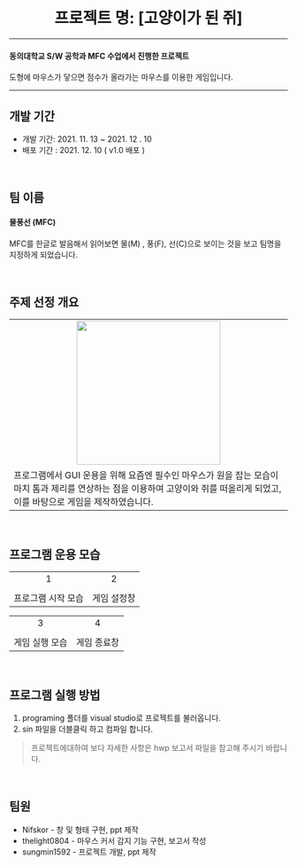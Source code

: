 # <div align ="center" > <b>프로젝트 명: [고양이가 된 쥐]</b> </div>
***
#### 동의대학교 S/W 공학과 MFC 수업에서 진행한 프로젝트

도형에 마우스가 닿으면 점수가 올라가는 마우스를 이용한 게임입니다.

***

## 개발 기간
- 개발 기간: 2021. 11. 13 ~ 2021. 12 . 10 
- 배포 기간 : 2021. 12. 10 ( v1.0 배포 )

<br>

## 팀 이름
#### 물풍선 (MFC)
MFC를 한글로 발음해서 읽어보면 물(M) , 풍(F), 선(C)으로 보이는 것을 보고 팀명을 지정하게 되었습니다.

<br>

## 주제 선정 개요 
<table>
  <tr>
    <td align = "center">
      <img src="https://user-images.githubusercontent.com/92977647/155996076-9aa4570b-5198-4b96-9139-3df93ed6274a.gif" height="260px" width="260px" >
    </td>
  </tr>
  <tr>
    <td>
      프로그램에서 GUI 운용을 위해 요즘엔 필수인 마우스가 원을 잡는 모습이 마치 톰과 제리를 연상하는 점을 이용하여 고양이와 쥐를 떠올리게 되었고, 이를 바탕으로 게임을 제작하였습니다.
    </td>
  </tr>
</table>

<br>

## 프로그램 운용 모습 
<table width="80%">
  <tr align =" center">
    <td>1</td>
    <td>2</td>
  </tr>
  <tr>
    <td><img alt="" src = "https://user-images.githubusercontent.com/92977647/155996546-d7cc6ebf-e177-4b09-9c4e-c4a3d7d84d9b.png"></td>
    <td><img alt="" src="https://user-images.githubusercontent.com/92977647/155996707-0d717508-c0a5-440a-97fd-c9145930e2d3.png"></td>
  </tr>
  <tr align =" center">
    <td>프로그램 시작 모습</td>
    <td>게임 설정창</td>
  </tr>
</table>

<table width="80%">
  <tr align =" center">
    <td>3</td>
    <td>4</td>
  </tr>
  <tr>
    <td><img alt="" src="https://user-images.githubusercontent.com/92977647/155996870-b1eb033f-2d04-4f9d-8d7e-8b1fb546c379.gif"></td>
    <td><img alt="" src="https://user-images.githubusercontent.com/92977647/155996986-b0eb8af8-a51d-45c1-9efc-ec824b1b8562.png"></td>
  </tr>
  <tr align =" center">
    <td>게임 실행 모습</td>
    <td>게임 종료창</td>
  </tr>
</table>

<br>

##  프로그램 실행 방법 

1. programing 폴더를 visual studio로 프로젝트를 불러옵니다.
2. sin 파일을 더블클릭 하고 컴파일 합니다.


>프로젝트에대하여 보다 자세한 사항은 hwp 보고서 파일을 참고해 주시기 바랍니다.

<br>

## 팀원 
* Nifskor  -   창 및 형태 구현, ppt 제작 
* thelight0804 - 마우스 커서 감지 기능 구현, 보고서 작성
* sungmin1592 - 프로젝트 개발, ppt 제작 

